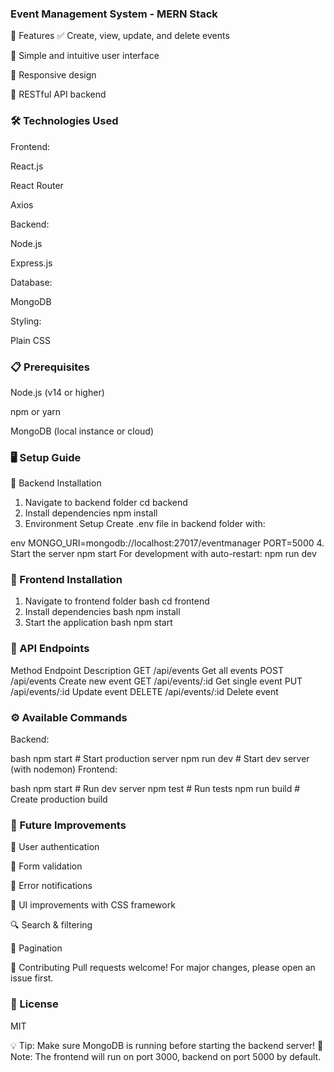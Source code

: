 ### Event Management System - MERN Stack
🚀 Features
✅ Create, view, update, and delete events

🎨 Simple and intuitive user interface

📱 Responsive design

🔄 RESTful API backend

### 🛠 Technologies Used
Frontend:

React.js

React Router

Axios

Backend:

Node.js

Express.js

Database:

MongoDB

Styling:

Plain CSS

### 📋 Prerequisites
Node.js (v14 or higher)

npm or yarn

MongoDB (local instance or cloud)

### 🖥 Setup Guide
🔧 Backend Installation
1. Navigate to backend folder
cd backend
2. Install dependencies
npm install
3. Environment Setup
Create .env file in backend folder with:

env
MONGO_URI=mongodb://localhost:27017/eventmanager
PORT=5000
4. Start the server
npm start
For development with auto-restart:
npm run dev
### 🎨 Frontend Installation
1. Navigate to frontend folder
bash
cd frontend
2. Install dependencies
bash
npm install
3. Start the application
bash
npm start

### 🔌 API Endpoints
Method	Endpoint	Description
GET	/api/events	Get all events
POST	/api/events	Create new event
GET	/api/events/:id	Get single event
PUT	/api/events/:id	Update event
DELETE	/api/events/:id	Delete event
### ⚙ Available Commands
Backend:

bash
npm start    # Start production server
npm run dev  # Start dev server (with nodemon)
Frontend:

bash
npm start    # Run dev server
npm test     # Run tests
npm run build # Create production build


### 🔮 Future Improvements
🔐 User authentication

📝 Form validation

🛑 Error notifications

💅 UI improvements with CSS framework

🔍 Search & filtering

📖 Pagination

🤝 Contributing
Pull requests welcome! For major changes, please open an issue first.

### 📜 License
MIT

💡 Tip: Make sure MongoDB is running before starting the backend server!
🚨 Note: The frontend will run on port 3000, backend on port 5000 by default.
